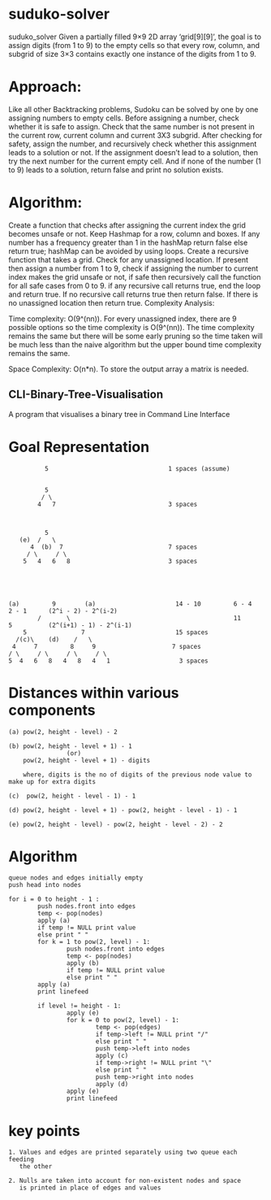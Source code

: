 # suduko-solver

suduko_solver Given a partially filled 9×9 2D array ‘grid[9][9]’, the goal is to assign digits (from 1 to 9) to the empty cells so that every row, column, and subgrid of size 3×3 contains exactly one instance of the digits from 1 to 9.

# Approach:

Like all other Backtracking problems, Sudoku can be solved by one by one assigning numbers to empty cells. Before assigning a number, check whether it is safe to assign. Check that the same number is not present in the current row, current column and current 3X3 subgrid. After checking for safety, assign the number, and recursively check whether this assignment leads to a solution or not. If the assignment doesn’t lead to a solution, then try the next number for the current empty cell. And if none of the number (1 to 9) leads to a solution, return false and print no solution exists.

# Algorithm:

Create a function that checks after assigning the current index the grid becomes unsafe or not. Keep Hashmap for a row, column and boxes. If any number has a frequency greater than 1 in the hashMap return false else return true; hashMap can be avoided by using loops. Create a recursive function that takes a grid. Check for any unassigned location. If present then assign a number from 1 to 9, check if assigning the number to current index makes the grid unsafe or not, if safe then recursively call the function for all safe cases from 0 to 9. if any recursive call returns true, end the loop and return true. If no recursive call returns true then return false. If there is no unassigned location then return true. Complexity Analysis:

Time complexity: O(9^(nn)). For every unassigned index, there are 9 possible options so the time complexity is O(9^(nn)). The time complexity remains the same but there will be some early pruning so the time taken will be much less than the naive algorithm but the upper bound time complexity remains the same.

Space Complexity: O(n*n). To store the output array a matrix is needed.


## CLI-Binary-Tree-Visualisation
A program that visualises a binary tree in Command Line Interface

# Goal Representation

              5                                 1 spaces (assume)


              5
             / \
            4   7                               3 spaces



              5
       (e)  /   \
          4  (b)  7                             7 spaces
         / \     / \
        5   4   6   8                           3 spaces





    (a)         9        (a)                      14 - 10         6 - 4        2 - 1      (2^i - 2) - 2^(i-2)
            /       \                                             11           5          (2^(i+1) - 1) - 2^(i-1)
        5               7                         15 spaces
      /(c)\    (d)    /   \
     4     7         8     9                     7 spaces
    / \     / \     / \     / \
    5  4   6   8   4   8   4   1                   3 spaces



# Distances within various components

    (a) pow(2, height - level) - 2

    (b) pow(2, height - level + 1) - 1
                    (or)
        pow(2, height - level + 1) - digits

        where, digits is the no of digits of the previous node value to make up for extra digits

    (c)  pow(2, height - level - 1) - 1

    (d) pow(2, height - level + 1) - pow(2, height - level - 1) - 1

    (e) pow(2, height - level) - pow(2, height - level - 2) - 2


 # Algorithm    
    queue nodes and edges initially empty
    push head into nodes

    for i = 0 to height - 1 :
            push nodes.front into edges
            temp <- pop(nodes)
            apply (a)
            if temp != NULL print value
            else print " "
            for k = 1 to pow(2, level) - 1:
                    push nodes.front into edges
                    temp <- pop(nodes)
                    apply (b)
                    if temp != NULL print value
                    else print " "
            apply (a)
            print linefeed

            if level != height - 1:
                    apply (e)
                    for k = 0 to pow(2, level) - 1:
                            temp <- pop(edges)
                            if temp->left != NULL print "/"
                            else print " "
                            push temp->left into nodes
                            apply (c)
                            if temp->right != NULL print "\"
                            else print " "
                            push temp->right into nodes
                            apply (d)
                    apply (e)
                    print linefeed


                    

# key points 
    1. Values and edges are printed separately using two queue each feeding
       the other

    2. Nulls are taken into account for non-existent nodes and space
       is printed in place of edges and values










 
    
